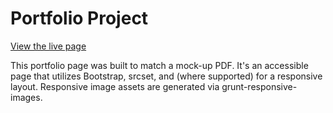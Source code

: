 # Portfolio Project

<a href="http://kevinfrutiger.github.io/frontend-nanodegree-portfolio/" target="_blank">View the live page</a>

This portfolio page was built to match a mock-up PDF. It's an accessible page that utilizes Bootstrap, srcset, and <picture> (where supported) for a responsive layout. Responsive image assets are generated via grunt-responsive-images.

